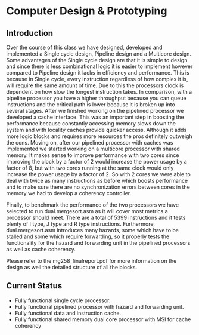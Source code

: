 # Computer Design & Prototyping  

## Introduction  
Over the course of this class we have designed, developed and implemented a Single cycle design, Pipeline
design and a Multicore design. Some advantages of the Single cycle design are that it is simple to design and
since there is less combinational logic it is easier to implement however compared to Pipeline design it lacks in
efficiency and performance. This is because in Single cycle, every instruction regardless of how complex it is,
will require the same amount of time. Due to this the processors clock is dependent on how slow the longest
instruction takes. In comparison, with a pipeline processor you have a higher throughput because you can queue
instructions and the critical path is lower because it is broken up into several stages. After we finished working
on the pipelined processor we developed a cache interface. This was an important step in boosting the
performance because constantly accessing memory slows down the system and with locality caches provide
quicker access. Although it adds more logic blocks and requires more resources the pros definitely outweigh the
cons. Moving on, after our pipelined processor with caches was implemented we started working on a multicore
processor with shared memory. It makes sense to improve performance with two cores since improving the
clock by a factor of 2 would increase the power usage by a factor of 8, but with two cores running at the same
clock would only increase the power usage by a factor of 2. So with 2 cores we were able to deal with twice as
many instructions as before which boosts performance and to make sure there are no synchronization errors
between cores in the memory we had to develop a coherency controller.

Finally, to benchmark the performance of the two processors we have selected to run dual.mergesort.asm as it
will cover most metrics a processor should meet. There are a total of 5399 instructions and it tests plenty of I
type, J type and R type instructions. Furthermore, dual.mergesort.asm introduces many hazards, some which
have to be stalled and some which require forwarding, so it properly tests the functionality for the hazard and
forwarding unit in the pipelined processors as well as cache coherency.

Please refer to the mg258_finalreport.pdf for more information on the design as well the detailed structure of all the blocks. 

## Current Status  
* Fully functional single cycle processor.
* Fully functional pipelined processor with hazard and forwarding unit.
* Fully functional data and instruction cache.
* Fully functional shared memory dual core processor with MSI for cache coherency
